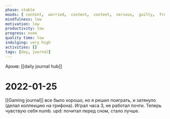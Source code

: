 ```yaml
---
phase: stable
moods: [ content,  worried,  content,  content,  nervous,  guilty,  frustrated, ]
mindfulness: low
motivation: low
productivity: low
progress: none
quality time: low
indulging: very high
activities: []
tags: [day, journal]
---
```

Архив: [[daily journal hub]]
# 2022-01-25
[[Gaming journal]] все было хорошо, но я решил поиграть, и затянуло (делал коллекцию на грифона). Играл часа 3, не работал почти. Теперь чувствую себя numb.
upd: почитал перед сном, стало лучше.